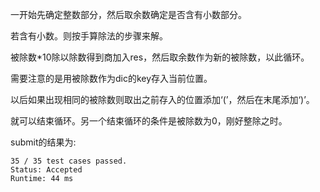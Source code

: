 一开始先确定整数部分，然后取余数确定是否含有小数部分。

若含有小数。则按手算除法的步骤来解。

被除数*10除以除数得到商加入res，然后取余数作为新的被除数，以此循环。

需要注意的是用被除数作为dic的key存入当前位置。

以后如果出现相同的被除数则取出之前存入的位置添加‘(’，然后在末尾添加‘)’。

就可以结束循环。另一个结束循环的条件是被除数为0，刚好整除之时。

submit的结果为:
```
35 / 35 test cases passed.
Status: Accepted
Runtime: 44 ms
```
